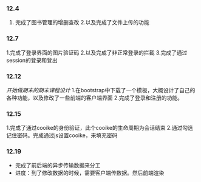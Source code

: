 ### 12.4
1. 完成了图书管理的增删查改
2.以及完成了文件上传的功能
### 12.7
1.完成了登录界面的图片验证码
2.以及完成了非正常登录的拦截
3.完成了通过session的登录和登出
### 12.12
 _开始做期末的期末课程设计_ 
1.在bootstrap中下载了一个模板，大概设计了自己的各种功能，以及修改了一些前端的客户端界面
2.完成了登录和注册的功能。
### 12.15
1.完成了通过cooike的身份验证，此个cooike的生命周期为会话结束
2.通过勾选记住密码。完成通过js设置cooike，来填充密码
### 12.19
- 完成了前后端的异步传输数据来分工
- 进度：到了修改数据的时候，需要客户端传数据。然后前端渲染